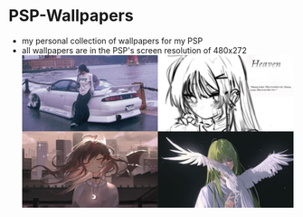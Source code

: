 # PSP-Wallpapers
* my personal collection of wallpapers for my PSP
* all wallpapers are in the PSP's screen resolution of 480x272
![wallpapers](https://github.com/kitsunebishi/PSP-Wallpapers/blob/5b17aec8a2847abf29b5a684762d5a619f2efc4a/wallpapers%20demonstration.png)
